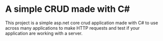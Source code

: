 # A simple CRUD made with C#

This project is a simple asp.net core crud application made with C# to 
use across many applications to make HTTP requests and test if your application are working with a server.
